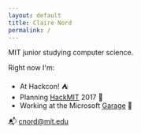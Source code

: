 ```yaml
---
layout: default
title: Claire Nord
permalink: /
---
```


MIT junior studying computer science.

Right now I'm:

- At Hackcon! :tent:
- Planning [HackMIT][hack] 2017 :space_invader:
- Working at the Microsoft [Garage][garage] :office:

:mailbox_with_mail: cnord@mit.edu

[hack]: https://hackmit.org
[garage]: https://www.microsoft.com/en-us/garage/
[feynman]: https://www.goodreads.com/book/show/5544.Surely_You_re_Joking_Mr_Feynman_?ac=1

